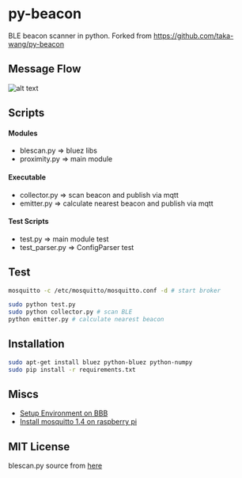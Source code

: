 # py-beacon

BLE beacon scanner in python.
Forked from https://github.com/taka-wang/py-beacon

## Message Flow

![alt text](https://github.com/taka-wang/py-beacon/blob/34705ac28654d8b2f5a9edf296ea152fa04c183f/flow.png "Flow Chart")

## Scripts

#### Modules

- blescan.py   => bluez libs
- proximity.py => main module

#### Executable

- collector.py => scan beacon and publish via mqtt 
- emitter.py   => calculate nearest beacon and publish via mqtt

#### Test Scripts

- test.py => main module test
- test_parser.py => ConfigParser test

## Test

```bash
mosquitto -c /etc/mosquitto/mosquitto.conf -d # start broker

sudo python test.py
sudo python collector.py # scan BLE 
python emitter.py # calculate nearest beacon
```

## Installation

```bash
sudo apt-get install bluez python-bluez python-numpy
sudo pip install -r requirements.txt
```

## Miscs

- [Setup Environment on BBB](https://gist.github.com/taka-wang/29433180cc8affcde3b2)
- [Install mosquitto 1.4 on raspberry pi](https://gist.github.com/taka-wang/1c47cde3e4c9c2d83156)

## MIT License

blescan.py source from [here](https://github.com/switchdoclabs/iBeacon-Scanner-.git)

